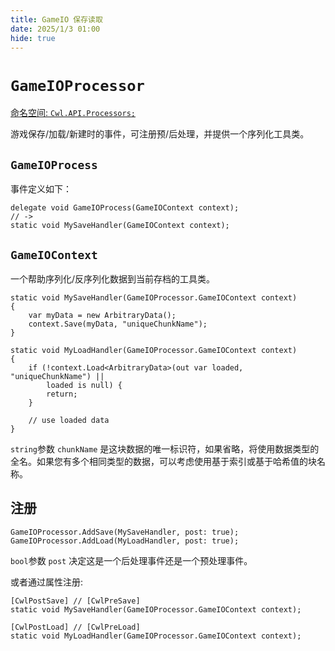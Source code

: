 ```yaml
---
title: GameIO 保存读取
date: 2025/1/3 01:00
hide: true
---
```


# `GameIOProcessor`

[命名空间: `Cwl.API.Processors;`](https://github.com/gottyduke/Elin.Plugins/tree/master/CustomWhateverLoader/API/Processors)

游戏保存/加载/新建时的事件，可注册预/后处理，并提供一个序列化工具类。

## `GameIOProcess`

事件定义如下：
```cs:no-line-numbers
delegate void GameIOProcess(GameIOContext context);
// ->
static void MySaveHandler(GameIOContext context);
```

## `GameIOContext`

一个帮助序列化/反序列化数据到当前存档的工具类。
```cs:no-line-numbers
static void MySaveHandler(GameIOProcessor.GameIOContext context)
{
    var myData = new ArbitraryData();
    context.Save(myData, "uniqueChunkName");
}

static void MyLoadHandler(GameIOProcessor.GameIOContext context)
{
    if (!context.Load<ArbitraryData>(out var loaded, "uniqueChunkName") ||
        loaded is null) {
        return;
    }
    
    // use loaded data
}
```

`string`参数 `chunkName` 是这块数据的唯一标识符，如果省略，将使用数据类型的全名。如果您有多个相同类型的数据，可以考虑使用基于索引或基于哈希值的块名称。

## 注册

```cs:no-line-numbers
GameIOProcessor.AddSave(MySaveHandler, post: true);
GameIOProcessor.AddLoad(MyLoadHandler, post: true);
```

`bool`参数 `post` 决定这是一个后处理事件还是一个预处理事件。

或者通过属性注册:
```cs:no-line-numbers
[CwlPostSave] // [CwlPreSave]
static void MySaveHandler(GameIOProcessor.GameIOContext context);

[CwlPostLoad] // [CwlPreLoad]
static void MyLoadHandler(GameIOProcessor.GameIOContext context);
```